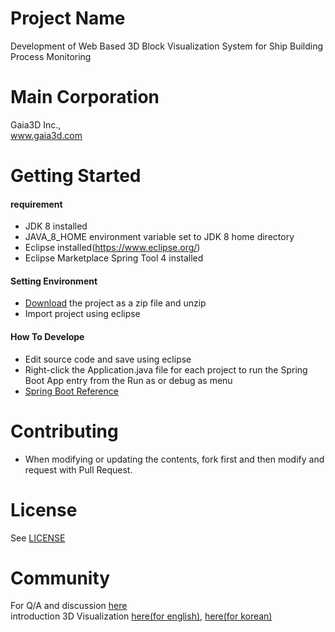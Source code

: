 # Project Name
Development of Web Based 3D Block Visualization System for Ship Building Process Monitoring

# Main Corporation
Gaia3D Inc.,  
www.gaia3d.com

# Getting Started
#### requirement  
- JDK 8 installed
- JAVA_8_HOME environment variable set to JDK 8 home directory
- Eclipse installed(https://www.eclipse.org/)
- Eclipse Marketplace Spring Tool 4 installed

#### Setting Environment
- [Download](https://github.com/Gaia3D/nipa2019/archive/develop.zip) the project as a zip file and unzip
- Import project using eclipse

#### How To Develope
- Edit source code and save using eclipse
- Right-click the Application.java file for each project to run the Spring Boot App entry from the Run as or debug as menu
- [Spring Boot Reference](https://spring.io/projects/spring-boot)

# Contributing
- When modifying or updating the contents, fork first and then modify and request with Pull Request.

# License
See [LICENSE](https://github.com/Gaia3D/nipa2019/edit/develop/LICENSE) 

# Community
For Q/A and discussion [here](https://groups.google.com/forum/#!forum/gaia3d_nipa2019)  
introduction 3D Visualization [here(for english)](http://www.mago3d.com/eng/), [here(for korean)](http://www.mago3d.com/kor/)
